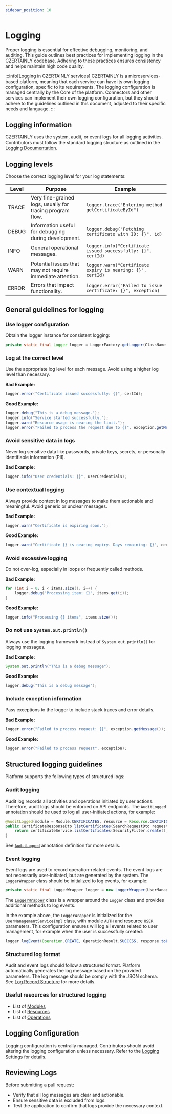 ```yaml
---
sidebar_position: 10
---
```


# Logging

Proper logging is essential for effective debugging, monitoring, and auditing. This guide outlines best practices for implementing logging in the CZERTAINLY codebase. Adhering to these practices ensures consistency and helps maintain high code quality.

:::info[Logging in CZERTAINLY services]
CZERTAINLY is a microservices-based platform, meaning that each service can have its own logging configuration, specific to its requirements. The logging configuration is managed centrally by the Core of the platform. Connectors and other services can implement their own logging configuration, but they should adhere to the guidelines outlined in this document, adjusted to their specific needs and language.
:::

## Logging information

CZERTAINLY uses the system, audit, or event logs for all logging activities. Contributors must follow the standard logging structure as outlined in the [Logging Documentation](../certificate-key/logging/overview.md).

## Logging levels

Choose the correct logging level for your log statements:

| Level | Purpose                                                    | Example                                                      |
|-------|------------------------------------------------------------|--------------------------------------------------------------|
| TRACE | Very fine-grained logs, usually for tracing program flow.  | `logger.trace("Entering method getCertificateById")`         |
| DEBUG | Information useful for debugging during development.       | `logger.debug("Fetching certificate with ID: {}", id)`       |
| INFO  | General operational messages.                              | `logger.info("Certificate issued successfully: {}", certId)` |
| WARN  | Potential issues that may not require immediate attention. | `logger.warn("Certificate expiry is nearing: {}", certId)`   |
| ERROR | Errors that impact functionality.                          | `logger.error("Failed to issue certificate: {}", exception)` |

## General guidelines for logging

### Use logger configuration

Obtain the logger instance for consistent logging:

```java
private static final Logger logger = LoggerFactory.getLogger(ClassName.class);
```

### Log at the correct level

Use the appropriate log level for each message. Avoid using a higher log level than necessary.

**Bad Example:**

```java
logger.error("Certificate issued successfully: {}", certId);
```

**Good Example:**

```java
logger.debug("This is a debug message.");
logger.info("Service started successfully.");
logger.warn("Resource usage is nearing the limit.");
logger.error("Failed to process the request due to {}", exception.getMessage());
```

### Avoid sensitive data in logs

Never log sensitive data like passwords, private keys, secrets, or personally identifiable information (PII).

**Bad Example:**

```java
logger.info("User credentials: {}", userCredentials);
```

### Use contextual logging

Always provide context in log messages to make them actionable and meaningful. Avoid generic or unclear messages.

**Bad Example:**

```java
logger.warn("Certificate is expiring soon.");
```

**Good Example:**

```java
logger.warn("Certificate {} is nearing expiry. Days remaining: {}", certId, daysRemaining);
```

### Avoid excessive logging

Do not over-log, especially in loops or frequently called methods.

**Bad Example:**

```java
for (int i = 0; i < items.size(); i++) {
    logger.debug("Processing item: {}", items.get(i));
}
```

**Good Example:**

```java
logger.info("Processing {} items", items.size());
```

### Do not use `System.out.println()`

Always use the logging framework instead of `System.out.println()` for logging messages.

**Bad Example:**

```java
System.out.println("This is a debug message");
```

**Good Example:**

```java
logger.debug("This is a debug message");
```

### Include exception information

Pass exceptions to the logger to include stack traces and error details.

**Bad Example:**

```java
logger.error("Failed to process request: {}", exception.getMessage());
```

**Good Example:**

```java
logger.error("Failed to process request", exception);
```

## Structured logging guidelines

Platform supports the following types of structured logs:

### Audit logging

Audit log records all activities and operations initiated by user actions. Therefore, audit logs should be enforced on API endpoints. The `AuditLogged` annotation should be used to log all user-initiated actions, for example:

```java
@AuditLogged(module = Module.CERTIFICATES, resource = Resource.CERTIFICATE, operation = Operation.LIST)
public CertificateResponseDto listCertificates(SearchRequestDto request) throws ValidationException {
    return certificateService.listCertificates(SecurityFilter.create(), request);
}
```

See [`AuditLogged`](https://github.com/CZERTAINLY/CZERTAINLY-Core/blob/master/src/main/java/com/czertainly/core/aop/AuditLogged.java) annotation definition for more details.

### Event logging

Event logs are used to record operation-related events. The event logs are not necessarily user-initiated, but are generated by the system. The `LoggerWrapper` class should be initialized to log events, for example:

```java
private static final LoggerWrapper logger = new LoggerWrapper(UserManagementServiceImpl.class, Module.AUTH, Resource.USER);
```

The [`LoggerWrapper`](https://github.com/CZERTAINLY/CZERTAINLY-Core/blob/master/src/main/java/com/czertainly/core/logging/LoggerWrapper.java) class is a wrapper around the `Logger` class and provides additional methods to log events.

In the example above, the `LoggerWrapper` is initialized for the `UserManagementServiceImpl` class, with module `AUTH` and resource `USER` parameters. This configuration ensures will log all events related to user management, for example when the user is successfully created:

```java
logger.logEvent(Operation.CREATE, OperationResult.SUCCESS, response.toLogData(), null);
```

### Structured log format

Audit and event logs should follow a structured format. Platform automatically generates the log message based on the provided parameters. The log message should be comply with the JSON schema. See [Log Record Structure](../certificate-key/logging/log-record-structure.md) for more details.

### Useful resources for structured logging

- List of [Modules](https://github.com/CZERTAINLY/CZERTAINLY-Interfaces/blob/master/src/main/java/com/czertainly/api/model/core/logging/enums/Module.java)
- List of [Resources](https://github.com/CZERTAINLY/CZERTAINLY-Interfaces/blob/master/src/main/java/com/czertainly/api/model/core/auth/Resource.java)
- List of [Operations](https://github.com/CZERTAINLY/CZERTAINLY-Interfaces/blob/master/src/main/java/com/czertainly/api/model/core/logging/enums/Operation.java)

## Logging Configuration

Logging configuration is centrally managed. Contributors should avoid altering the logging configuration unless necessary. Refer to the [Logging Settings](../certificate-key/settings/logging.md) for details.

## Reviewing Logs

Before submitting a pull request:
- Verify that all log messages are clear and actionable.
- Ensure sensitive data is excluded from logs.
- Test the application to confirm that logs provide the necessary context.
